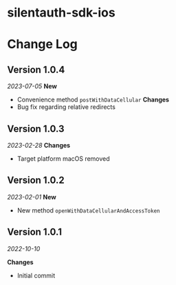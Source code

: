 # silentauth-sdk-ios

Change Log
==========
## Version 1.0.4
_2023-07-05_
**New**
- Convenience method `postWithDataCellular`
**Changes**
- Bug fix regarding relative redirects

## Version 1.0.3
_2023-02-28_
**Changes**
- Target platform macOS removed

## Version 1.0.2
_2023-02-01_
**New**
- New method `openWithDataCellularAndAccessToken`

## Version 1.0.1
_2022-10-10_

**Changes**
- Initial commit


